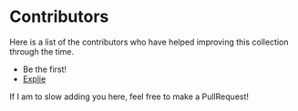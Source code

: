 # Contributors

Here is a list of the contributors who have helped improving this collection through the time.

- Be the first!
- [Explie](https://github.com/Explie)

If I am to slow adding you here, feel free to make a PullRequest!
